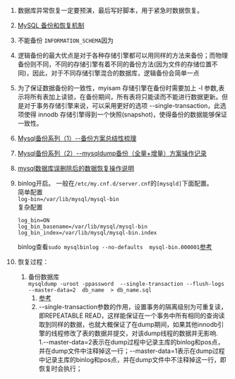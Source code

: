 1. 数据库异常恢复一定要预演，最后写好脚本，用于紧急时数据恢复。     
1. [MySQL 备份和恢复机制](https://juejin.im/entry/5a0aa2026fb9a045132a369f)      
1. 不能备份 `INFORMATION_SCHEMA`因为
1. 逻辑备份的最大优点是对于各种存储引擎都可以用同样的方法来备份；而物理备份则不同，不同的存储引擎有着不同的备份方法(因为文件的存储位置不同)，因此，对于不同存储引擎混合的数据库，逻辑备份会简单一点       
1. 为了保证数据备份的一致性，myisam 存储引擎在备份时需要加上 -l 参数,表示将所有表加上读锁，在备份期间，所有表将只能读而不能进行数据更新。但是对于事务存储引擎来说，可以采用更好的选项 --single-transaction，此选项使得 innodb 存储引擎得到一个快照(snapshot)，使得备份的数据能够保证一致性。      
1. [Mysql备份系列（1）--备份方案总结性梳理](https://www.cnblogs.com/kevingrace/p/6112565.html)     
1. [Mysql备份系列（2）--mysqldump备份（全量+增量）方案操作记录](http://www.cnblogs.com/kevingrace/p/6114979.html)     
1. [mysql数据库误删除后的数据恢复操作说明](http://www.cnblogs.com/kevingrace/p/5904800.html)      
1. binlog开启。
    一般在`/etc/my.cnf.d/server.cnf`的`[mysqld]`下面配置。      
    简单配置        
    `log-bin=/var/lib/mysql/mysql-bin`      
    复杂配置
    ```
    log_bin=ON
    log_bin_basename=/var/lib/mysql/mysql-bin
    log_bin_index=/var/lib/mysql/mysql-bin.index      
    ```
    binlog查看`sudo mysqlbinlog --no-defaults  mysql-bin.000001`[参考](https://www.cnblogs.com/cobbliu/p/4311926.html)  
    
    
 1. 恢复过程：     
    1. 备份数据库      
            `mysqldump -uroot -ppassword  --single-transaction --flush-logs --master-data=2  db_name  > db_name.sql`     
          1. [参考](https://blog.csdn.net/cug_jiang126com/article/details/49824471)     
          1. --single-transaction参数的作用，设置事务的隔离级别为可重复读，即REPEATABLE READ，这样能保证在一个事务中所有相同的查询读取到同样的数据，也就大概保证了在dump期间，如果其他innodb引擎的线程修改了表的数据并提交，对该dump线程的数据并无影响.        
          1.--master-data=2表示在dump过程中记录主库的binlog和pos点，并在dump文件中注释掉这一行；--master-data=1表示在dump过程中记录主库的binlog和pos点，并在dump文件中不注释掉这一行，即恢复时会执行；   


            
 
